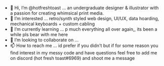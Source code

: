 - 👋 Hi, I’m @hotfreshtoast ... an undergraduate designer & illustrator with a passion for creating whimsical print media.
- 👀 I’m interested ... retro/synth styled web design, UI/UX, data hoarding, mechanical keyboards + custom cabling
- 🌱 I’m currently learning ... p much everything all over again,, its been a while pls bear with me here
- 💞️ I’m looking to collaborate on ... 
- 📫 How to reach me ... id prefer if you didn't but if for some reason you find interest in my messy code and have questions feel free to add me on discord (hot fresh toast#6969) and shoot me a message

<!---
hotfreshtoast/hotfreshtoast is a ✨ special ✨ repository because its `README.md` (this file) appears on your GitHub profile.
You can click the Preview link to take a look at your changes.
--->
